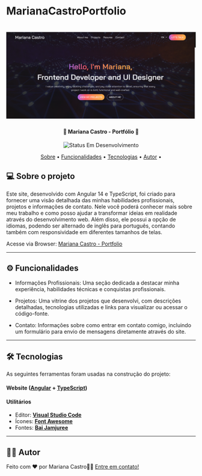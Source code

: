 # MarianaCastroPortfolio

<h1 align="center">
    <img alt="Capa Projeto" title="#CapaProjeto" src="./src/assets/portfolio-screen.png" />
</h1>

<h4 align="center"> 
	🚧 Mariana Castro - Portfólio 🚧
</h4>

<p align="center">
	<img alt="Status Em Desenvolvimento" src="https://img.shields.io/badge/STATUS-EM%20DESENVOLVIMENTO-green">
	<!-- <img alt="Status Concluído" src="https://img.shields.io/badge/STATUS-CONCLU%C3%8DDO-brightgreen"> -->
</p>

<p align="center">
 <a href="#-sobre-o-projeto">Sobre</a> •
  <a href="#-funcionalidades">Funcionalidades</a> •
 <a href="#-tecnologias">Tecnologias</a> • 
 <a href="#-autor">Autor</a> • 
</p>


## 💻 Sobre o projeto

 Este site, desenvolvido com Angular 14 e TypeScript, foi criado para fornecer uma visão detalhada das minhas habilidades profissionais, projetos e informações de contato. Nele você poderá conhecer mais sobre meu trabalho e como posso ajudar a transformar ideias em realidade através do desenvolvimento web. Além disso, ele possui a opção de idiomas, podendo ser alternado de inglês para português, contando também com responsividade em diferentes tamanhos de telas.

Acesse via Browser: [Mariana Castro - Portfolio](marianacastro.tech)

---

## ⚙️ Funcionalidades

- Informações Profissionais: Uma seção dedicada a destacar minha experiência, habilidades técnicas e conquistas profissionais.

- Projetos: Uma vitrine dos projetos que desenvolvi, com descrições detalhadas, tecnologias utilizadas e links para visualizar ou acessar o código-fonte.

- Contato: Informações sobre como entrar em contato comigo, incluindo um formulário para envio de mensagens diretamente através do site.


---

## 🛠 Tecnologias

As seguintes ferramentas foram usadas na construção do projeto:

#### **Website**  ([Angular](https://angular.dev/)  +  [TypeScript](https://www.typescriptlang.org/))

#### [](https://github.com/cubos-academy/academy-template-readme-projects#utilit%C3%A1rios)**Utilitários**

-   Editor:  **[Visual Studio Code](https://code.visualstudio.com/)** 
-   Ícones:  **[Font Awesome](https://fontawesome.com/)**
-   Fontes:  **[Bai Jamjuree](https://fonts.googleapis.com/css2?family=Bai+Jamjuree:ital,wght@0,200;0,300;0,400;0,500;0,600;0,700;1,200;1,300;1,400;1,500;1,600;1,700&display=swap)**

---

## 🧙‍♂️ Autor

Feito com ❤️ por Mariana Castro👋🏽 [Entre em contato!](https://www.linkedin.com/in/marianasocastro/)




